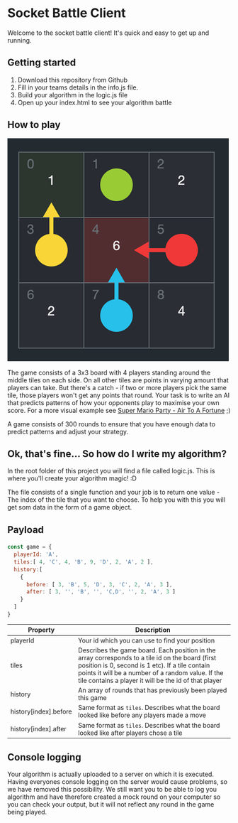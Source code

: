 # Socket Battle Client

Welcome to the socket battle client! It's quick and easy to get up and running.

## Getting started
1. Download this repository from Github
2. Fill in your teams details in the info.js file.
2. Build your algorithm in the logic.js file
3. Open up your index.html to see your algorithm battle

## How to play
![The game board](assets/img/board-screenshot.png)

The game consists of a 3x3 board with 4 players standing around the middle tiles on each side.
On all other tiles are points in varying amount that players can take. But there's a catch - if two or more players pick the same tile, those players won't get any points that round.
Your task is to write an AI that predicts patterns of how your opponents play to maximise your own score.
For a more visual example see [Super Mario Party - Air To A Fortune](https://www.youtube.com/watch?v=zP8WrEG_aVU) ;)

A game consists of 300 rounds to ensure that you have enough data to predict patterns and adjust your strategy.

## Ok, that's fine... So how do I write my algorithm?
In the root folder of this project you will find a file called logic.js.
This is where you'll create your algorithm magic! :D

The file consists of a single function and your job is to return one value - The index of the tile that you want to choose.
To help you with this you will get som data in the form of a game object.

## Payload
```js
const game = {
  playerId: 'A',
  tiles:[ 4, 'C', 4, 'B', 9, 'D', 2, 'A', 2 ],
  history:[
    {
      before: [ 3, 'B', 5, 'D', 3, 'C', 2, 'A', 3 ],
      after: [ 3, '', 'B', '', 'C,D', '', 2, 'A', 3 ]
    }
  ]
}
```

| Property              | Description |
| --------------------- | ----------- |
| playerId              | Your id which you can use to find your position |
| tiles                 | Describes the game board. Each position in the array corresponds to a tile id on the board (first position is 0, second is 1 etc). If a tile contain points it will be a number of a random value. If the tile contains a player it will be the id of that player |
| history               | An array of rounds that has previously been played this game |
| history[index].before | Same format as `tiles`. Describes what the board looked like before any players made a move |
| history[index].after  | Same format as `tiles`. Describes what the board looked like after players chose a tile |

## Console logging 
Your algorithm is actually uploaded to a server on which it is executed. Having everyones console logging on the server would cause problems, so we have removed this possibility.
We still want you to be able to log you algorithm and have therefore created a mock round on your computer so you can check your output, but it will not reflect any round in the game being played.
